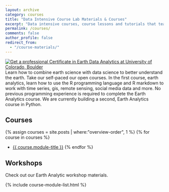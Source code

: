 ```yaml
---
layout: archive
category: courses
title: "Data Intensive Course Lab Materials & Courses"
excerpt: "Data intensive courses, course lessons and tutorials that teach scientific programming, reproducible open science workflows and general scientific data skills. "
permalink: /courses/
comments: false
author_profile: false
redirect_from:
  - "/course-materials/"
---
```



<div class = "prof-cert-wrapper">
<div id = "right">
<a href="http://bit.ly/2jc5SXy" target="_blank"><img src="{{ site.url }}/images/earth-data-analytics-professional-certificate-banner.png" alt="Get a professional Certificate in Earth Data Analytics at University of Colorado, Boulder"></a></div>
<div id = "left">Learn how to combine earth science with data science to better understand the earth. Take our self-paced our open courses. In the first course, earth analytics, learn how to use the R programming language and R markdown to work with time series, gis, remote sensing, social media data and more. No previous programming experience is required to complete the Earth Analytics course. We are currently building a second, Earth Analytics course in Python. </div>

</div>

## Courses

{% assign courses = site.posts | where:"overview-order", 1 %}
{% for course in courses %}
* <a href="{{ site.url }}{{ course.permalink }}">{{ course.module-title }}</a>
{% endfor %}

## Workshops

Check out our Earth Analytic workshop materials.

{% include course-module-list.html %}
